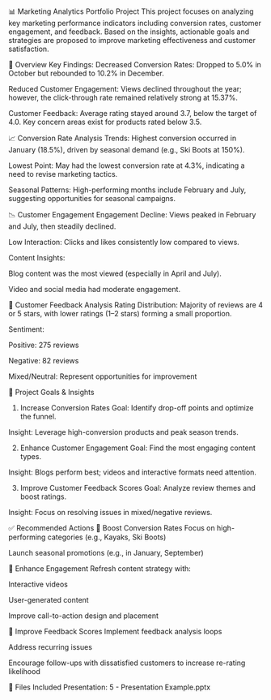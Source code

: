 📊 Marketing Analytics Portfolio Project
This project focuses on analyzing key marketing performance indicators including conversion rates, customer engagement, and feedback. Based on the insights, actionable goals and strategies are proposed to improve marketing effectiveness and customer satisfaction.

🧠 Overview
Key Findings:
Decreased Conversion Rates: Dropped to 5.0% in October but rebounded to 10.2% in December.

Reduced Customer Engagement: Views declined throughout the year; however, the click-through rate remained relatively strong at 15.37%.

Customer Feedback: Average rating stayed around 3.7, below the target of 4.0. Key concern areas exist for products rated below 3.5.

📈 Conversion Rate Analysis
Trends: Highest conversion occurred in January (18.5%), driven by seasonal demand (e.g., Ski Boots at 150%).

Lowest Point: May had the lowest conversion rate at 4.3%, indicating a need to revise marketing tactics.

Seasonal Patterns: High-performing months include February and July, suggesting opportunities for seasonal campaigns.

📉 Customer Engagement
Engagement Decline: Views peaked in February and July, then steadily declined.

Low Interaction: Clicks and likes consistently low compared to views.

Content Insights:

Blog content was the most viewed (especially in April and July).

Video and social media had moderate engagement.

💬 Customer Feedback Analysis
Rating Distribution: Majority of reviews are 4 or 5 stars, with lower ratings (1–2 stars) forming a small proportion.

Sentiment:

Positive: 275 reviews

Negative: 82 reviews

Mixed/Neutral: Represent opportunities for improvement

🎯 Project Goals & Insights
1. Increase Conversion Rates
Goal: Identify drop-off points and optimize the funnel.

Insight: Leverage high-conversion products and peak season trends.

2. Enhance Customer Engagement
Goal: Find the most engaging content types.

Insight: Blogs perform best; videos and interactive formats need attention.

3. Improve Customer Feedback Scores
Goal: Analyze review themes and boost ratings.

Insight: Focus on resolving issues in mixed/negative reviews.

✅ Recommended Actions
📌 Boost Conversion Rates
Focus on high-performing categories (e.g., Kayaks, Ski Boots)

Launch seasonal promotions (e.g., in January, September)

📌 Enhance Engagement
Refresh content strategy with:

Interactive videos

User-generated content

Improve call-to-action design and placement

📌 Improve Feedback Scores
Implement feedback analysis loops

Address recurring issues

Encourage follow-ups with dissatisfied customers to increase re-rating likelihood

📂 Files Included
Presentation: 5 - Presentation Example.pptx
